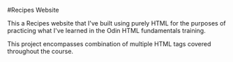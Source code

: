 #Recipes Website

This a Recipes website that I've built using purely HTML for the purposes of practicing what I've learned in the Odin HTML fundamentals training.

This project encompasses combination of multiple HTML tags covered throughout the course.